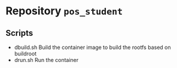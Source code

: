 
# Repository ``pos_student`` 

## Scripts
- dbuild.sh <arg>    Build the container image to build the rootfs based on buildroot
- drun.sh            Run the container 



